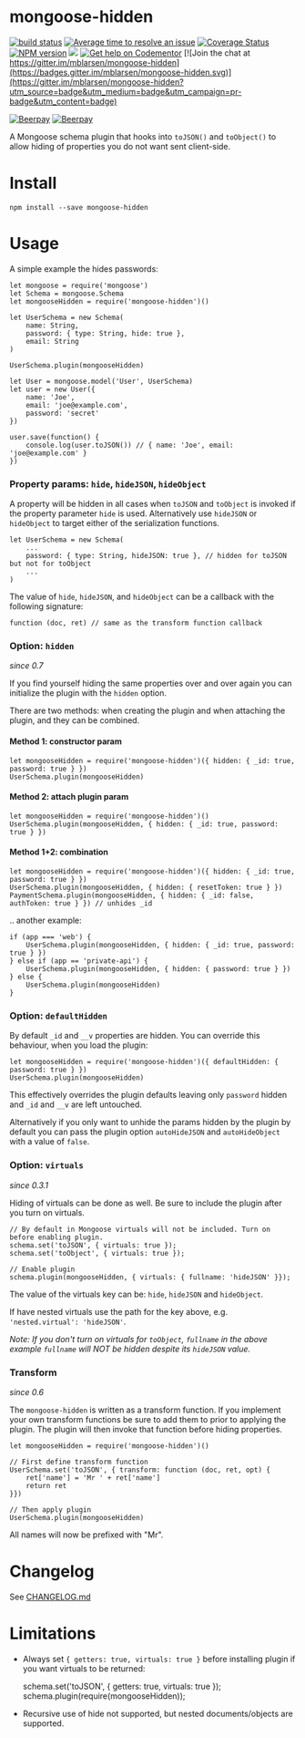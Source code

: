# mongoose-hidden

[![build status](http://img.shields.io/travis/mblarsen/mongoose-hidden.svg)](http://travis-ci.org/mblarsen/mongoose-hidden) [![Average time to resolve an issue](http://isitmaintained.com/badge/resolution/mblarsen/mongoose-hidden.svg)](http://isitmaintained.com/project/mblarsen/mongoose-hidden "Average time to resolve an issue") [![Coverage Status](https://coveralls.io/repos/github/mblarsen/mongoose-hidden/badge.svg?branch=master)](https://coveralls.io/github/mblarsen/mongoose-hidden?branch=master) [![NPM version](http://img.shields.io/npm/v/mongoose-hidden.svg)](https://www.npmjs.com/package/mongoose-hidden/) [![](https://img.shields.io/npm/dm/mongoose-hidden.svg)](https://www.npmjs.com/package/mongoose-hidden/)
[![Get help on Codementor](https://cdn.codementor.io/badges/get_help_github.svg)](https://www.codementor.io/mblarsen) [![Join the chat at https://gitter.im/mblarsen/mongoose-hidden](https://badges.gitter.im/mblarsen/mongoose-hidden.svg)](https://gitter.im/mblarsen/mongoose-hidden?utm_source=badge&utm_medium=badge&utm_campaign=pr-badge&utm_content=badge)

[![Beerpay](https://beerpay.io/mblarsen/mongoose-hidden/badge.svg?style=beer)](https://beerpay.io/mblarsen/mongoose-hidden) [![Beerpay](https://beerpay.io/mblarsen/mongoose-hidden/make-wish.svg?style=flat)](https://beerpay.io/mblarsen/mongoose-hidden)  

A Mongoose schema plugin that hooks into `toJSON()` and `toObject()` to allow hiding of properties you do not want sent client-side.

# Install

    npm install --save mongoose-hidden

# Usage

A simple example the hides passwords:

    let mongoose = require('mongoose')
    let Schema = mongoose.Schema
    let mongooseHidden = require('mongoose-hidden')()

    let UserSchema = new Schema(
        name: String,
        password: { type: String, hide: true },
        email: String
    )

    UserSchema.plugin(mongooseHidden)

    let User = mongoose.model('User', UserSchema)
    let user = new User({
        name: 'Joe',
        email: 'joe@example.com',
        password: 'secret'
    })

    user.save(function() {
        console.log(user.toJSON()) // { name: 'Joe', email: 'joe@example.com' }
    })

### Property params: `hide`, `hideJSON`, `hideObject`

A property will be hidden in all cases when `toJSON` and `toObject` is invoked if the property parameter `hide` is used. Alternatively use `hideJSON` or `hideObject` to target either of the serialization functions.

    let UserSchema = new Schema(
        ...
        password: { type: String, hideJSON: true }, // hidden for toJSON but not for toObject
        ...
    )

The value of `hide`, `hideJSON`, and `hideObject` can be a callback with the following signature:

    function (doc, ret) // same as the transform function callback

### Option: `hidden`

_since 0.7_

If you find yourself hiding the same properties over and over again you can initialize the plugin with the `hidden` option.

There are two methods: when creating the plugin and when attaching the plugin, and they can be combined.

#### Method 1: constructor param

    let mongooseHidden = require('mongoose-hidden')({ hidden: { _id: true, password: true } })
    UserSchema.plugin(mongooseHidden)

#### Method 2: attach plugin param

    let mongooseHidden = require('mongoose-hidden')()
    UserSchema.plugin(mongooseHidden, { hidden: { _id: true, password: true } })

#### Method 1+2: combination

    let mongooseHidden = require('mongoose-hidden')({ hidden: { _id: true, password: true } })
    UserSchema.plugin(mongooseHidden, { hidden: { resetToken: true } })
    PaymentSchema.plugin(mongooseHidden, { hidden: { _id: false, authToken: true } }) // unhides _id

.. another example:

    if (app === 'web') {
        UserSchema.plugin(mongooseHidden, { hidden: { _id: true, password: true } })
    } else if (app == 'private-api') {
        UserSchema.plugin(mongooseHidden, { hidden: { password: true } })
    } else {
        UserSchema.plugin(mongooseHidden)
    }

### Option: `defaultHidden`

By default `_id` and `__v` properties are hidden. You can override this behaviour, when you load the plugin:

    let mongooseHidden = require('mongoose-hidden')({ defaultHidden: { password: true } })
    UserSchema.plugin(mongooseHidden)

This effectively overrides the plugin defaults leaving only `password` hidden and `_id` and `__v` are left untouched.

Alternatively if you only want to unhide the params hidden by the plugin by default you can pass the plugin option `autoHideJSON` and `autoHideObject` with a value of `false`.

### Option: `virtuals`

_since 0.3.1_

Hiding of virtuals can be done as well. Be sure to include the plugin after you turn on virtuals.

    // By default in Mongoose virtuals will not be included. Turn on before enabling plugin.
    schema.set('toJSON', { virtuals: true });
    schema.set('toObject', { virtuals: true });

    // Enable plugin
    schema.plugin(mongooseHidden, { virtuals: { fullname: 'hideJSON' }});

The value of the virtuals key can be: `hide`, `hideJSON` and `hideObject`.

If have nested virtuals use the path for the key above, e.g. `'nested.virtual': 'hideJSON'`.

_Note: If you don't turn on virtuals for `toObject`, `fullname` in the above example `fullname` will *NOT* be hidden despite its `hideJSON` value._

### Transform

_since 0.6_

The `mongoose-hidden` is written as a transform function. If you implement your own transform functions be sure to add them to prior to applying the plugin. The plugin will then invoke that function before hiding properties.

    let mongooseHidden = require('mongoose-hidden')()

    // First define transform function
    UserSchema.set('toJSON', { transform: function (doc, ret, opt) {
        ret['name'] = 'Mr ' + ret['name']
        return ret
    }})

    // Then apply plugin
    UserSchema.plugin(mongooseHidden)

All names will now be prefixed with "Mr".

# Changelog

See [CHANGELOG.md](https://github.com/mblarsen/mongoose-hidden/blob/master/CHANGELOG.md)

# Limitations

* Always set `{ getters: true, virtuals: true }` before installing plugin if you want virtuals to be returned:

    schema.set('toJSON', { getters: true, virtuals: true });
    schema.plugin(require(mongooseHidden));

* Recursive use of hide not supported, but nested documents/objects are supported.
